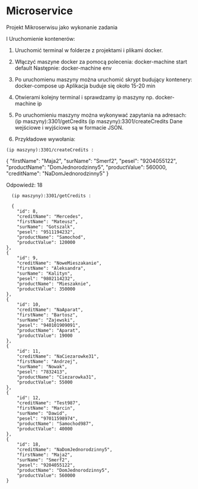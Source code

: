# Microservice
Projekt Mikroserwisu jako wykonanie zadania

I Uruchomienie kontenerów:
  1. Uruchomić terminal w folderze z projektami i plikami docker. 
  
  2. Włączyć maszyne docker za pomocą polecenia:
      docker-machine start default
    Następnie: 
      docker-machine env
      
  3. Po uruchomienu maszyny można uruchomić skrypt budujący kontenery:
      docker-compose up
      Aplikacja buduje się około 15-20 min
      
  4. Otwierami kolejny terminal i sprawdzamy ip maszyny np.
      docker-machine ip
      
  5. Po uruchomieniu maszyny można wykonywać zapytania na adresach:
      (ip maszyny):3301/getCredits 
      (ip maszyny):3301/createCredits
      Dane wejściowe i wyjściowe są w formacie JSON.
      
  6. Przykładowe wywołania:
  
    (ip maszyny):3301/createCredits :

  {
	"firstName": "Maja2",
	"surName": "Smerf2",
	"pesel": "9204055122",
	"productName": "DomJednorodzinny5",
	"productValue": 560000,
	"creditName": "NaDomJednorodzinny5"
  }
  
  Odpowiedź: 18
  
      (ip maszyny):3301/getCredits :
      
      {
        "id": 8,
        "creditName": "Mercedes",
        "firstName": "Mateusz",
        "surName": "Gotszalk",
        "pesel": "9511194232",
        "productName": "Samochod",
        "productValue": 120000
    },
    {
        "id": 9,
        "creditName": "NoweMieszakanie",
        "firstName": "Aleksandra",
        "surName": "Kalityn",
        "pesel": "9802114232",
        "productName": "Mieszaknie",
        "productValue": 350000
    },
    {
        "id": 10,
        "creditName": "NaAparat",
        "firstName": "Bartosz",
        "surName": "Zajewski",
        "pesel": "940101909091",
        "productName": "Aparat",
        "productValue": 19000
    },
    {
        "id": 11,
        "creditName": "NaCiezarowke31",
        "firstName": "Andrzej",
        "surName": "Nowak",
        "pesel": "7832413",
        "productName": "Ciezarowka31",
        "productValue": 55000
    },
    {
        "id": 12,
        "creditName": "Test987",
        "firstName": "Marcin",
        "surName": "Dawid",
        "pesel": "97011598974",
        "productName": "Samochod987",
        "productValue": 40000
    },
    {
        "id": 18,
        "creditName": "NaDomJednorodzinny5",
        "firstName": "Maja2",
        "surName": "Smerf2",
        "pesel": "9204055122",
        "productName": "DomJednorodzinny5",
        "productValue": 560000
    }
